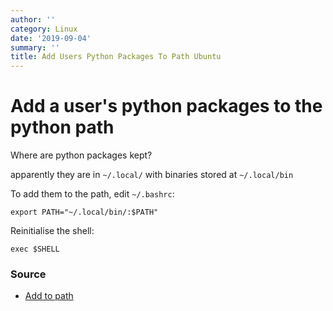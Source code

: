 ```yaml
---
author: ''
category: Linux
date: '2019-09-04'
summary: ''
title: Add Users Python Packages To Path Ubuntu
---
```

# Add a user's python packages to the python path

Where are python packages kept?

apparently they are in `~/.local/` with binaries stored at `~/.local/bin`

To add them to the path, edit `~/.bashrc`:

    export PATH="~/.local/bin/:$PATH"

Reinitialise the shell:

    exec $SHELL

### Source

* [Add to path](https://gist.github.com/nex3/c395b2f8fd4b02068be37c961301caa7)